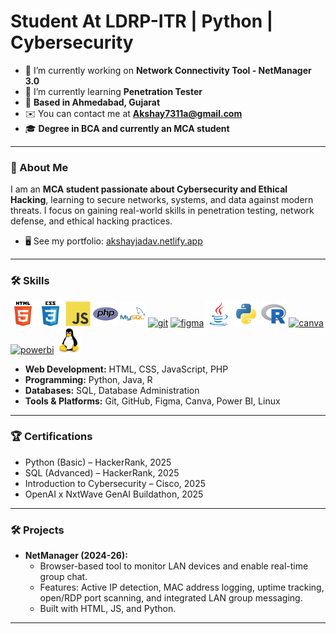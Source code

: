 <h1 align="left">Student At LDRP-ITR | Python | Cybersecurity</h1>

- 🔭 I’m currently working on **Network Connectivity Tool - NetManager 3.0**
- 🌱 I’m currently learning **Penetration Tester**
- 📍 **Based in Ahmedabad, Gujarat**
- ✉️ You can contact me at **Akshay7311a@gmail.com**
- 🎓 **Degree in BCA and currently an MCA student**

---


### 🚀 About Me

I am an **MCA student passionate about Cybersecurity and Ethical Hacking**, learning to secure networks, systems, and data against modern threats. I focus on gaining real-world skills in penetration testing, network defense, and ethical hacking practices.

- 🖥️ See my portfolio: [akshayjadav.netlify.app](http://akshayjadav.netlify.app/)

---

### 🛠️ Skills

<p align="left">
  <a href="https://www.w3.org/html/" target="_blank"><img src="https://raw.githubusercontent.com/devicons/devicon/master/icons/html5/html5-original-wordmark.svg" alt="html5" width="40" height="40"/></a>
  <a href="https://www.w3schools.com/css/" target="_blank"><img src="https://raw.githubusercontent.com/devicons/devicon/master/icons/css3/css3-original-wordmark.svg" alt="css3" width="40" height="40"/></a>
  <a href="https://developer.mozilla.org/en-US/docs/Web/JavaScript" target="_blank"><img src="https://raw.githubusercontent.com/devicons/devicon/master/icons/javascript/javascript-original.svg" alt="javascript" width="40" height="40"/></a>
  <a href="https://www.php.net" target="_blank"><img src="https://raw.githubusercontent.com/devicons/devicon/master/icons/php/php-original.svg" alt="php" width="40" height="40"/></a>
  <a href="https://www.mysql.com/" target="_blank"><img src="https://raw.githubusercontent.com/devicons/devicon/master/icons/mysql/mysql-original-wordmark.svg" alt="mysql" width="40" height="40"/></a>
  <a href="https://git-scm.com/" target="_blank"><img src="https://www.vectorlogo.zone/logos/git-scm/git-scm-icon.svg" alt="git" width="40" height="40"/></a>
  <a href="https://www.figma.com/" target="_blank"><img src="https://www.vectorlogo.zone/logos/figma/figma-icon.svg" alt="figma" width="40" height="40"/></a>
  <a href="https://www.java.com" target="_blank"><img src="https://raw.githubusercontent.com/devicons/devicon/master/icons/java/java-original.svg" alt="java" width="40" height="40"/></a>
  <a href="https://www.python.org/" target="_blank"><img src="https://raw.githubusercontent.com/devicons/devicon/master/icons/python/python-original.svg" alt="python" width="40" height="40"/></a>
  <a href="https://www.r-project.org/" target="_blank"><img src="https://raw.githubusercontent.com/devicons/devicon/master/icons/r/r-original.svg" alt="r" width="40" height="40"/></a>
  <a href="https://www.canva.com/" target="_blank"><img src="https://upload.wikimedia.org/wikipedia/commons/8/8d/Canva_icon_2021.svg" alt="canva" width="40" height="40"/></a>
  <a href="https://www.microsoft.com/en-in/p/power-bi-desktop/9ntxr16hnw1t" target="_blank"><img src="https://seeklogo.com/images/P/power-bi-logo-57BDA4C4B7-seeklogo.com.png" alt="powerbi" width="40" height="40"/></a>
  <a href="https://www.linux.org/" target="_blank"><img src="https://raw.githubusercontent.com/devicons/devicon/master/icons/linux/linux-original.svg" alt="linux" width="40" height="40"/></a>
</p>

- **Web Development:** HTML, CSS, JavaScript, PHP
- **Programming:** Python, Java, R
- **Databases:** SQL, Database Administration
- **Tools & Platforms:** Git, GitHub, Figma, Canva, Power BI, Linux

---

### 🏆 Certifications

- Python (Basic) – HackerRank, 2025
- SQL (Advanced) – HackerRank, 2025
- Introduction to Cybersecurity – Cisco, 2025
- OpenAI x NxtWave GenAI Buildathon, 2025

---

### 🛠️ Projects

- **NetManager (2024-26):**
  - Browser-based tool to monitor LAN devices and enable real-time group chat.
  - Features: Active IP detection, MAC address logging, uptime tracking, open/RDP port scanning, and integrated LAN group messaging.
  - Built with HTML, JS, and Python.
---

<!--
Feel free to update this file as you enhance your profile and portfolio!
-->
